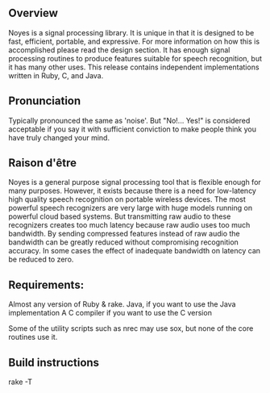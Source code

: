 ## Overview
Noyes is a signal processing library.  It is unique in that it is designed to
be fast, efficient, portable, and expressive.  For more information on how this
is accomplished please read the design section.  It has enough signal
processing routines to produce features suitable for speech recognition, but it
has many other uses.  This release contains independent implementations written
in Ruby, C, and Java.

## Pronunciation
Typically pronounced the same as 'noise'.  But "No!... Yes!" is
considered acceptable if you say it with sufficient conviction to make people
think you have truly changed your mind.

## Raison d'être
Noyes is a general purpose signal processing tool that is flexible enough for
many purposes.  However, it exists because there is a need for low-latency high
quality speech recognition on portable wireless devices.  The most powerful
speech recognizers are very large with huge models running on powerful cloud
based systems.  But transmitting raw audio to these recognizers creates too
much latency because raw audio uses too much bandwidth.  By sending compressed
features instead of raw audio the bandwidth can be greatly reduced without
compromising recognition accuracy.  In some cases the effect of inadequate
bandwidth on latency can be reduced to zero.

## Requirements:
Almost any version of Ruby & rake.
Java, if you want to use the Java implementation
A C compiler if you want to use the C version

Some of the utility scripts such as nrec may use sox, but
none of the core routines use it.

## Build instructions
  rake -T
